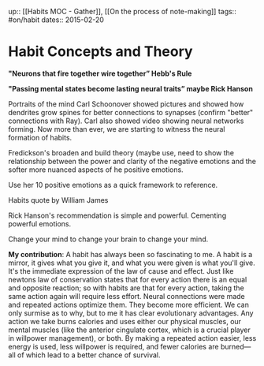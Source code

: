 up:: [[Habits MOC - Gather]], [[On the process of note-making]]
tags:: #on/habit 
dates:: 2015-02-20

# Habit Concepts and Theory
**"Neurons that fire together wire together” Hebb's Rule**
 
**"Passing mental states become lasting neural traits” maybe Rick Hanson**

Portraits of the mind Carl Schoonover showed pictures and showed how dendrites grow spines for better connections to synapses (confirm "better" connections with Ray). Carl also showed video showing neural networks forming. Now more than ever, we are starting to witness the neural formation of habits.

Fredickson's broaden and build theory (maybe use, need to show the relationship between the power and clarity of the negative emotions and the softer more nuanced aspects of he positive emotions.

Use her 10 positive emotions as a quick framework to reference.

Habits quote by William James

Rick Hanson's recommendation is simple and powerful. Cementing powerful emotions.

Change your mind to change your brain to change your mind.

**My contribution**: A habit has always been so fascinating to me. A habit is a mirror, it gives what you give it, and what you were given is what you'll give. It's the immediate expression of the law of cause and effect. Just like newtons law of conservation states that for every action there is an equal and opposite reaction; so with habits are that for every action, taking the same action again will require less effort. Neural connections were made and repeated actions optimize them. They become more efficient. We can only surmise as to why, but to me it has clear evolutionary advantages. Any action we take burns calories and uses either our physical muscles, our mental muscles (like the anterior cingulate cortex, which is a crucial player in willpower management), or both. By making a repeated action easier, less energy is used, less willpower is required, and fewer calories are burned—all of which lead to a better chance of survival. 